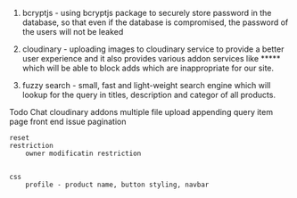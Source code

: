 1. bcryptjs - using bcryptjs package to securely store password in the database, so that even if the database is compromised, the password                  of the users will not be leaked

2. cloudinary - uploading images to cloudinary service to provide a better user experience and it also provides various addon services like                   ***** which will be able to block adds which are inappropriate for our site.

3. fuzzy search - small, fast and light-weight search engine which will lookup for the query in titles, description and categor of all                          products.




Todo 
    Chat
    cloudinary addons
    multiple file upload
    appending query
    item page front end issue
    pagination

    reset
    restriction
        owner modificatin restriction
    

    css 
        profile - product name, button styling, navbar
